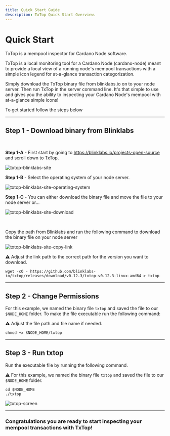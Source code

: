 ```yaml
---
title: Quick Start Guide
description: TxTop Quick Start Overview.
---
```


# Quick Start

TxTop is a mempool inspector for Cardano Node software.

TxTop is a local monitoring tool for a Cardano Node (cardano-node) meant to provide a local view of a running node's mempool transactions with a simple icon legend for at-a-glance transaction categorization.

Simply download the TxTop binary file from blinklabs.io on to your node server. Then run TxTop in the server command line. It's that simple to use and gives you the ability to inspecting your Cardano Node's mempool with at-a-glance simple icons! 

To get started follow the steps below

***

## Step 1 - Download binary from Blinklabs  
<br>

**Step 1-A** - First start by going to <a href="https://blinklabs.io/projects-open-source" target="_blank">https://blinklabs.io/projects-open-source</a> and scroll down to TxTop.  

![txtop-blinklabs-site](/txtop-blinklabs-site.png)
<br>

**Step 1-B** - Select the operating system of your node server.  

![txtop-blinklabs-site-operating-system](/txtop-blinklabs-site-operating-system.png)
<br>

**Step 1-C** - You can either download the binary file and move the file to your node server or...  

![txtop-blinklabs-site-download](/txtop-blinklabs-site-download.png)

<br>

Copy the path from Blinklabs and run the following command to download the binary file on your node server  

![txtop-blinklabs-site-copy-link](/txtop-blinklabs-site-copy-link.png)
<br>

⚠️ Adjust the link path to the correct path for the version you want to download. 

```
wget -cO - https://github.com/blinklabs-io/txtop/releases/download/v0.12.3/txtop-v0.12.3-linux-amd64 > txtop
```

***

## Step 2 - Change Permissions

For this example, we named the binary file `txtop` and saved the file to our `$NODE_HOME` folder. To make the file executable run the following command:

⚠️ Adjust the file path and file name if needed. 

```
chmod +x $NODE_HOME/txtop
```

***

## Step 3 - Run txtop

Run the executable file by running the following command.

⚠️ For this example, we named the binary file `txtop` and saved the file to our `$NODE_HOME` folder.

```
cd $NODE_HOME
./txtop
```

![txtop-screen](/txtop-screen.png)

***

### Congratulations you are ready to start inspecting your mempool transactions with TxTop!


